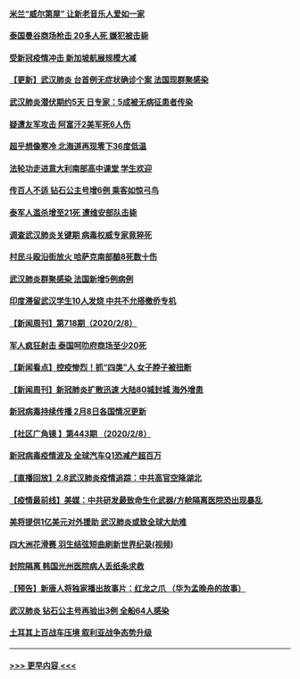 #### [米兰“威尔第屋” 让新老音乐人爱如一家](../pages/prog202/a102773245.md?t=02100055) 
#### [泰国曼谷商场枪击 20多人死 嫌犯被击毙](../pages/prog202/a102773230.md?t=02100055) 
#### [受新冠疫情冲击 新加坡航展规模大减](../pages/prog202/a102773207.md?t=02100055) 
#### [【更新】武汉肺炎 台首例无症状确诊个案 法国现群聚感染](../pages/prog202/a102770740.md?t=02100055) 
#### [武汉肺炎潜伏期约5天 日专家：5成被无病征患者传染](../pages/prog202/a102773145.md?t=02100055) 
#### [疑遭友军攻击 阿富汗2美军死6人伤](../pages/prog202/a102773140.md?t=02100055) 
#### [超乎想像寒冷 北海道再现零下36度低温](../pages/prog202/a102773122.md?t=02100055) 
#### [法轮功走进意大利南部高中课堂 学生欢迎](../pages/prog202/a102773105.md?t=02100055) 
#### [传百人不适 钻石公主号增6例 乘客如惊弓鸟](../pages/prog202/a102773051.md?t=02100055) 
#### [泰军人滥杀增至21死 遭维安部队击毙](../pages/prog202/a102772913.md?t=02100055) 
#### [调查武汉肺炎关键期 病毒权威专家竟猝死](../pages/prog202/a102773033.md?t=02100055) 
#### [村民斗殴沿街放火 哈萨克南部酿8死数十伤](../pages/prog202/a102772980.md?t=02100055) 
#### [武汉肺炎群聚感染 法国新增5例病例](../pages/prog202/a102772957.md?t=02100055) 
#### [印度滞留武汉学生10人发烧 中共不允搭撤侨专机](../pages/prog202/a102772946.md?t=02100055) 
#### [【新闻周刊】第718期（2020/2/8）](../pages/prog202/a102772921.md?t=02100055) 
#### [军人疯狂射击 泰国呵叻府商场至少20死](../pages/prog202/a102772833.md?t=02100055) 
#### [【新闻看点】控疫惨烈！抓“四类”人 女子脖子被扭断](../pages/prog202/a102772896.md?t=02100055) 
#### [【新闻周刊】新冠肺炎扩散迅速 大陆80城封城 海外增患](../pages/prog202/a102772852.md?t=02100055) 
#### [新冠病毒持续传播 2月8日各国情况更新](../pages/prog202/a102772826.md?t=02100055) 
#### [【社区广角镜  】第443期  （2020/2/8）](../pages/prog202/a102772736.md?t=02100055) 
#### [新冠病毒疫情波及 全球汽车Q1恐减产超百万](../pages/prog202/a102772695.md?t=02100055) 
#### [【直播回放】2.8武汉肺炎疫情追踪：中共高官空降湖北](../pages/prog202/a102772618.md?t=02100055) 
#### [【疫情最前线】美媒：中共研发最致命生化武器/方舱隔离医院恐出现暴乱](../pages/prog202/a102772439.md?t=02100055) 
#### [美将提供1亿美元对外援助 武汉肺炎或致全球大劫难](../pages/prog202/a102772361.md?t=02100055) 
#### [四大洲花滑赛 羽生结弦短曲刷新世界纪录(视频)](../pages/prog202/a102772341.md?t=02100055) 
#### [封院隔离 韩国光州医院病人丢纸条求救](../pages/prog202/a102772282.md?t=02100055) 
#### [【预告】新唐人将独家播出故事片：红龙之爪 （华为孟晚舟的故事）](../pages/prog202/a102767728.md?t=02100055) 
#### [武汉肺炎 钻石公主号再验出3例 全船64人感染](../pages/prog202/a102771726.md?t=02100055) 
#### [土耳其上百战车压境 叙利亚战争态势升级](../pages/prog202/a102772132.md?t=02100055) 

----
#### [ >>> 更早内容 <<< ](../indexes/prog202-earlier.md)
